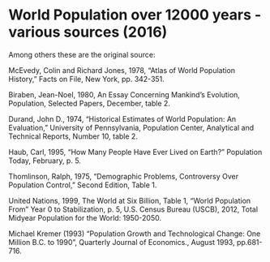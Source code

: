 # World Population over 12000 years - various sources (2016)

Among others these are the original source:

McEvedy, Colin and Richard Jones, 1978, “Atlas of World Population History,” Facts on File, New York, pp. 342-351.

Biraben, Jean-Noel, 1980, An Essay Concerning Mankind’s Evolution, Population, Selected Papers, December, table 2.

Durand, John D., 1974, “Historical Estimates of World Population: An Evaluation,” University of Pennsylvania, Population Center, Analytical and Technical Reports, Number 10, table 2.

Haub, Carl, 1995, “How Many People Have Ever Lived on Earth?” Population Today, February, p. 5.

Thomlinson, Ralph, 1975, “Demographic Problems, Controversy Over Population Control,” Second Edition, Table 1.

United Nations, 1999, The World at Six Billion, Table 1, “World Population From” Year 0 to Stabilization, p. 5,
U.S. Census Bureau (USCB), 2012, Total Midyear Population for the World: 1950-2050.

Michael Kremer (1993) “Population Growth and Technological Change: One Million B.C. to 1990”, Quarterly Journal of Economics., August 1993, pp.681-716.